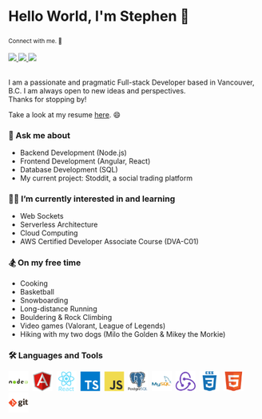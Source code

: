 # Hello World, I'm Stephen 👋
<sub> 
  Connect with me. 👀
</sub>
</br>
</br>
 <div id="badges">
  <a href="https://www.linkedin.com/in/stephenhuang8/">
    <img src="https://img.shields.io/badge/LinkedIn-blue?style=flat&logo=linkedin">
  </a>
  <a href="https://www.calendly.com/stephen_huang">
    <img src="https://img.shields.io/badge/Google%20Meet-green?style=flat&logo=google">
  </a>
  <a href="https://www.calendly.com/stephen_huang">
    <img src="https://img.shields.io/badge/Zoom-9cf?style=flat&logo=zoom">
  </a>
 </div>
 </br>
 

I am a passionate and pragmatic Full-stack Developer based in Vancouver, B.C. I am always open to new ideas and perspectives. 
<br>Thanks for stopping by!

Take a look at my resume <a href="https://drive.google.com/file/d/1FnWdJ4pKVY2TGMOEAreJRnhGXwXrACJm/view?usp=share_link">here</a>. 😄
</br>

### 💬 Ask me about

* Backend Development (Node.js) 
* Frontend Development (Angular, React)
* Database Development (SQL)
* My current project: Stoddit, a social trading platform


### 👨‍💻 I’m currently interested in and learning

* Web Sockets
* Serverless Architecture
* Cloud Computing
* AWS Certified Developer Associate Course (DVA-C01)


### 🏂 On my free time

* Cooking
* Basketball
* Snowboarding
* Long-distance Running
* Bouldering & Rock Climbing
* Video games (Valorant, League of Legends)
* Hiking with my two dogs (Milo the Golden & Mikey the Morkie)


### :hammer_and_wrench: Languages and Tools
<div>
   <img src="https://github.com/devicons/devicon/blob/master/icons/nodejs/nodejs-original-wordmark.svg" title="Nodejs" alt="Nodejs" width="40" height="40"/>&nbsp;
  <img src="https://github.com/devicons/devicon/blob/master/icons/angularjs/angularjs-original.svg" title="Angular" alt="Angular" width="40" height="40"/>&nbsp;
   <img src="https://github.com/devicons/devicon/blob/master/icons/react/react-original-wordmark.svg" title="React" alt="React" width="40" height="40"/>&nbsp;
  <img src="https://github.com/devicons/devicon/blob/master/icons/typescript/typescript-original.svg" title="TypeScript" alt="TypeScript" width="40" height="40"/>&nbsp;
  <img src="https://github.com/devicons/devicon/blob/master/icons/javascript/javascript-original.svg" title="JavaScript" alt="JavaScript" width="40" height="40"/>&nbsp;
  <img src="https://github.com/devicons/devicon/blob/master/icons/postgresql/postgresql-original-wordmark.svg" title="PostgreSql" alt="Postgresql" width="40" height="40"/>&nbsp;
  <img src="https://github.com/devicons/devicon/blob/master/icons/mysql/mysql-original-wordmark.svg" title="MySQL"  alt="MySQL" width="40" height="40"/>&nbsp;
  <img src="https://github.com/devicons/devicon/blob/master/icons/redux/redux-original.svg" title="Redux" alt="Redux " width="40" height="40"/>&nbsp;
  <img src="https://github.com/devicons/devicon/blob/master/icons/css3/css3-plain-wordmark.svg"  title="CSS3" alt="CSS" width="40" height="40"/>&nbsp;
  <img src="https://github.com/devicons/devicon/blob/master/icons/html5/html5-original.svg" title="HTML5" alt="HTML" width="40" height="40"/>&nbsp;
  <img src="https://github.com/devicons/devicon/blob/master/icons/git/git-original-wordmark.svg" title="Git" **alt="Git" width="40" height="40"/>
</div>
